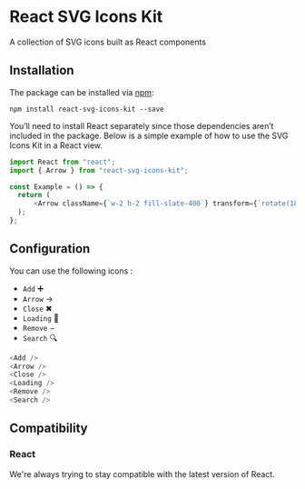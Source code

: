 # React SVG Icons Kit

A collection of SVG icons built as React components

## Installation

The package can be installed via [npm](https://github.com/npm/cli):

```
npm install react-svg-icons-kit --save
```

You’ll need to install React separately since those dependencies aren’t included in the package. Below is a simple example of how to use the SVG Icons Kit in a React view.

```js
import React from "react";
import { Arrow } from "react-svg-icons-kit";

const Example = () => {
  return (
      <Arrow className={`w-2 h-2 fill-slate-400`} transform={`rotate(180)`} />
  );
};
```

## Configuration

You can use the following icons :
- `Add` ➕
- `Arrow` →
- `Close` ✖
- `Loading` 🔄
- `Remove` −
- `Search` 🔍

```js
<Add />
<Arrow />
<Close />
<Loading />
<Remove />
<Search />
```

## Compatibility

### React

We're always trying to stay compatible with the latest version of React.